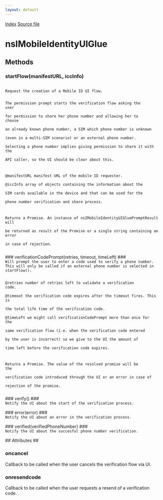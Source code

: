 ```yaml
---
layout: default
---
```

<div id='links'><a href="../index.html">Index</a>
<a href="http://dxr.mozilla.org/mozilla-central/source/services/mobileid/interfaces/nsIMobileIdentityUIGlue.idl">Source file</a>
</div>

# nsIMobileIdentityUIGlue #

## Methods ##

### startFlow(manifestURL, iccInfo) ###
<code>  
Request the creation of a Mobile ID UI flow.  
  
The permission prompt starts the verification flow asking the user  
for permission to share her phone number and allowing her to choose  
an already known phone number, a SIM which phone number is unknown  
(even in a multi-SIM scenario) or an external phone number.  
Selecting a phone number implies giving permission to share it with the  
API caller, so the UI should be clear about this.  
  
@manifestURL manifest URL of the mobile ID requester.  
@iccInfo array of objects containing the information about the  
         SIM cards available in the device and that can be used for the  
         phone number verification and share process.  
  
Returns a Promise. An instance of nsIMobileIdentityUIGluePromptResult will  
be returned as result of the Promise or a single string containing an error  
in case of rejection.  
  
</code>
### verificationCodePrompt(retries, timeout, timeLeft) ###
<code>  
Will prompt the user to enter a code used to verify a phone number.  
This will only be called if an external phone number is selected in  
startFlow().  
  
@retries number of retries left to validate a verification code.  
@timeout the verification code expires after the timeout fires. This is  
         the total life time of the verification code.  
@timeLeft we might call verificationCodePrompt more than once for the  
          same verification flow (i.e. when the verification code entered  
          by the user is incorrect) so we give to the UI the amount of  
          time left before the verification code expires.  
  
Returns a Promise. The value of the resolved promise will be the  
verification code introduced through the UI or an error in case of  
rejection of the promise.  
  
</code>
### verify() ###
<code>  
Notify the UI about the start of the verification process.  
  
</code>
### error(error) ###
<code>  
Notify the UI about an error in the verification process.  
  
</code>
### verified(verifiedPhoneNumber) ###
<code>  
Notify the UI about the succesful phone number verification.  
  
</code>
## Attributes ##

### oncancel ###
  
Callback to be called when the user cancels the verification flow via UI.  
  

### onresendcode ###
  
Callback to be called when the user requests a resend of a verification  
code.  
  
